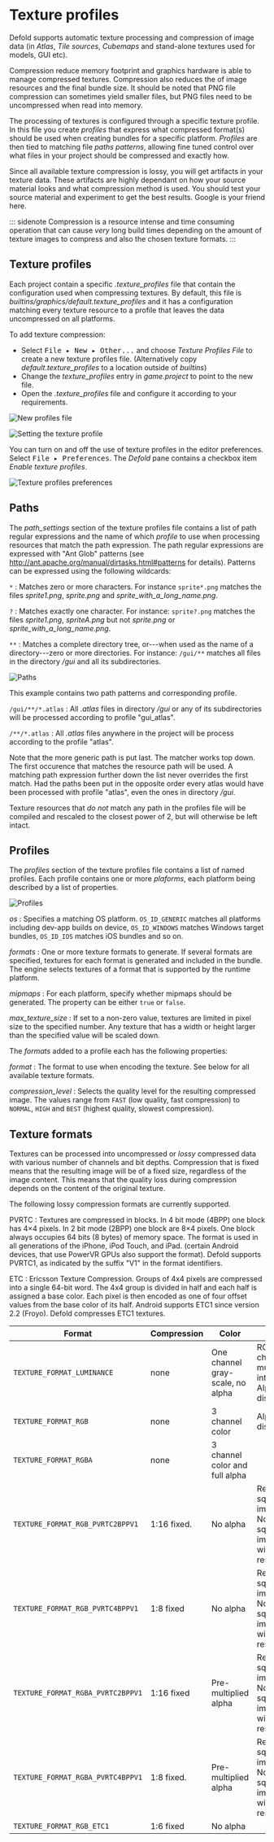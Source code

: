 <!--
---
title: Texture profiles in Defold
brief:  Defold supports automatic texture processing and compression of image data. This manual describes the available functionality.
---
-->

# Texture profiles

Defold supports automatic texture processing and compression of image data (in *Atlas*, *Tile sources*, *Cubemaps* and stand-alone textures used for models, GUI etc).

Compression reduce memory footprint and graphics hardware is able to manage compressed textures. Compression also reduces the  of image resources and the final bundle size. It should be noted that PNG file compression can sometimes yield smaller files, but PNG files need to be uncompressed when read into memory.

The processing of textures is configured through a specific texture profile. In this file you create _profiles_ that express what compressed format(s) should be used when creating bundles for a specific platform. _Profiles_ are then tied to matching file _paths patterns_, allowing fine tuned control over what files in your project should be compressed and exactly how.

Since all available texture compression is lossy, you will get artifacts in your texture data. These artifacts are highly dependant on how your source material looks and what compression method is used. You should test your source material and experiment to get the best results. Google is your friend here.

::: sidenote
Compression is a resource intense and time consuming operation that can cause _very_ long build times depending on the amount of texture images to compress and also the chosen texture formats.
:::

## Texture profiles

Each project contain a specific *.texture_profiles* file that contain the configuration used when compressing textures. By default, this file is *builtins/graphics/default.texture_profiles* and it has a configuration matching every texture resource to a profile that leaves the data uncompressed on all platforms.

To add texture compression:

- Select <kbd>File ▸ New ▸ Other...</kbd> and choose *Texture Profiles File* to create a new texture profiles file. (Alternatively copy *default.texture_profiles* to a location outside of *builtins*)
- Change the *texture_profiles* entry in *game.project* to point to the new file.
- Open the *.texture_profiles* file and configure it according to your requirements.

![New profiles file](images/texture_profiles/texture_profiles_new_file.png)

![Setting the texture profile](images/texture_profiles/texture_profiles_game_project.png)

You can turn on and off the use of texture profiles in the editor preferences. Select <kbd>File ▸ Preferences</kbd>. The *Defold* pane contains a checkbox item *Enable texture profiles*.

![Texture profiles preferences](images/texture_profiles/texture_profiles_preferences.png)

## Paths

The *path_settings* section of the texture profiles file contains a list of path regular expressions and the name of which *profile* to use when processing resources that match the path expression. The path regular expressions are expressed with "Ant Glob" patterns (see http://ant.apache.org/manual/dirtasks.html#patterns for details). Patterns can be expressed using the following wildcards:

`*`
: Matches zero or more characters. For instance `sprite*.png` matches the files *sprite1.png*, *sprite.png* and *sprite_with_a_long_name.png*.

`?`
: Matches exactly one character. For instance: `sprite?.png` matches the files *sprite1.png*, *spriteA.png* but not *sprite.png* or *sprite_with_a_long_name.png*.

`**`
: Matches a complete directory tree, or---when used as the name of a directory---zero or more directories. For instance: `/gui/**` matches all files in the directory */gui* and all its subdirectories.

![Paths](images/texture_profiles/texture_profiles_paths.png)

This example contains two path patterns and corresponding profile.

`/gui/**/*.atlas`
: All *.atlas* files in directory */gui* or any of its subdirectories will be processed according to profile "gui_atlas". 

`/**/*.atlas`
: All *.atlas* files anywhere in the project will be process according to the profile "atlas".

Note that the more generic path is put last. The matcher works top down. The first occurence that matches the resource path will be used. A matching path expression further down the list never overrides the first match. Had the paths been put in the opposite order every atlas would have been processed with profile "atlas", even the ones in directory */gui*.

Texture resources that _do not_ match any path in the profiles file will be compiled and rescaled to the closest power of 2, but will otherwise be left intact.

## Profiles

The *profiles* section of the texture profiles file contains a list of named profiles. Each profile contains one or more *plaforms*, each platform being described by a list of properties.

![Profiles](images/texture_profiles/texture_profiles_profiles.png)

*os*
: Specifies a matching OS platform. `OS_ID_GENERIC` matches all platforms including dev-app builds on device, `OS_ID_WINDOWS` matches Windows target bundles, `OS_ID_IOS` matches iOS bundles and so on.

*formats*
: One or more texture formats to generate. If several formats are specified, textures for each format is generated and included in the bundle. The engine selects textures of a format that is supported by the runtime platform.

*mipmaps*
: For each platform, specify whether mipmaps should be generated. The property can be either `true` or `false`.

*max_texture_size*
: If set to a non-zero value, textures are limited in pixel size to the specified number. Any texture that has a width or height larger than the specified value will be scaled down.

The *formats* added to a profile each has the following properties:

*format*
: The format to use when encoding the texture. See below for all available texture formats.

*compression_level*
: Selects the quality level for the resulting compressed image. The values range from `FAST` (low quality, fast compression) to `NORMAL`, `HIGH` and `BEST` (highest quality, slowest compression).

## Texture formats

Textures can be processed into uncompressed or *lossy* compressed data with various number of channels and bit depths. Compression that is fixed means that the resulting image will be of a fixed size, regardless of the image content. This means that the quality loss during compression depends on the content of the original texture.

The following lossy compression formats are currently supported.

<!--
DXT
: Also called S3 Texture Compression. It can be generated on Windows platform only, but OS X supports reading it and it's possible to install support for it on Linux. The format divides the image into 4x4 pixel blocks with 4 colors set to the pixels within each block. 
-->

PVRTC
: Textures are compressed in blocks. In 4 bit mode (4BPP) one block has 4×4 pixels. In 2 bit mode (2BPP) one block are 8×4 pixels. One block always occupies 64 bits (8 bytes) of memory space.  The format is used in all generations of the iPhone, iPod Touch, and iPad. (certain Android devices, that use PowerVR GPUs also support the format). Defold supports PVRTC1, as indicated by the suffix "V1" in the format identifiers.

ETC
: Ericsson Texture Compression. Groups of 4x4 pixels are compressed into a single 64-bit word. The 4x4 group is divided in half and each half is assigned a base color. Each pixel is then encoded as one of four offset values from the base color of its half. Android supports ETC1 since version 2.2 (Froyo). Defold compresses ETC1 textures.

| Format                            | Compression | Color                            | Note |
| --------------------------------- | ----------- | -------------------------------- | ---- | 
| `TEXTURE_FORMAT_LUMINANCE`        | none        | One channel gray-scale, no alpha | RGB channels multiplied into one. Alpha is discarded. |
| `TEXTURE_FORMAT_RGB`              | none        | 3 channel color                  | Alpha is discarded |
| `TEXTURE_FORMAT_RGBA`             | none        | 3 channel color and full alpha   | |
| `TEXTURE_FORMAT_RGB_PVRTC2BPPV1`  | 1:16 fixed. | No alpha                         | Requires square images. Non square images will be resized. |
| `TEXTURE_FORMAT_RGB_PVRTC4BPPV1`  | 1:8 fixed   | No alpha                         | Requires square images. Non square images will be resized. |
| `TEXTURE_FORMAT_RGBA_PVRTC2BPPV1` | 1:16 fixed | Pre-multiplied alpha | Requires square images. Non square images will be resized. |
| `TEXTURE_FORMAT_RGBA_PVRTC4BPPV1` | 1:8 fixed. | Pre-multiplied alpha | Requires square images. Non square images will be resized. |
| `TEXTURE_FORMAT_RGB_ETC1`         | 1:6 fixed  | No alpha | |

<!---
| TEXTURE_FORMAT_RGB_DTX1
| 1:8 fixed
| No alpha
| Can be compressed on Windows only

| TEXTURE_FORMAT_RGBA_DTX1
| 1:8 fixed
| 1 bit alpha
| Can be compressed on Windows only

| TEXTURE_FORMAT_RGBA_DXT3
| 1:4 fixed
| 4 bit fixed alpha
| Can be compressed on Windows only

| TEXTURE_FORMAT_RGBA_DXT5
| 1:4 fixed
| Interpolated smooth alpha
| Can be compressed on Windows only
-->


